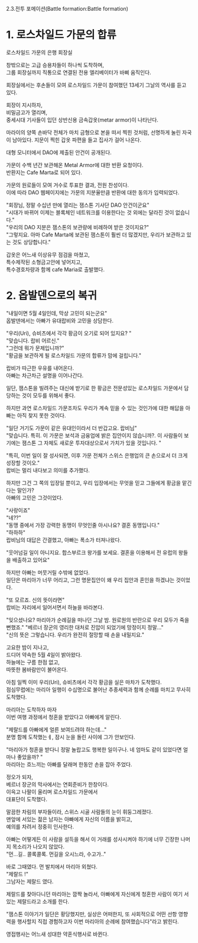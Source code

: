 2.3.전투 포메이션(Battle formation:Battle formation)<br>

# 1. 로스차일드 가문의 합류<br>

로스차일드 가문의 은행 회장실<br>

창밖으로는 고급 승용차들이 하나씩 도착하며,<br>
그룹 회장실까지 직통으로 연결된 전용 엘리베이터가 바삐 움직인다.<br>

회장실에서는 후손들이 모여 로스차일드 가문이 참여했던 13세기 그날의 역사를 듣고 있다.<br>

회장이 지시하자, <br>
비밀금고가 열리며,<br>
중세시대 기사들이 입던 상반신용 금속갑옷(metar armor)이 나타난다. <br>

마라이의 양쪽 손바닥 전체가 마치 금형으로 본을 떠서 찍힌 것처럼, 선명하게 눌린 자국이 남아있다.  지문이 찍힌 갑옷 파편을 들고 집사가 걸어 나온다.<br>

대형 모니터에서 DAO에 제출된 안건이 공개된다. <br>

가문이 수백 년간 보관해온 Metal Armor에 대한 반환 요청이다. <br>
반환지는 Cafe Marta로 되어 있다. <br>

가문의 원로들이 모여 거수로 투표한 결과, 전원 찬성이다.<br>
이에 따라 DAO 웹페이지에는 가문의 지분율만큼 반환에 대한 동의가 입력되었다.<br>

"회장님, 정말 수십년 만에 열리는 잼스톤 기사단 DAO 안건이군요"<br>
"시대가 바뀌어 이제는 블록체인 네트워크를 이용한다는 것 외에는 달라진 것이 없습니다."<br>
"우리의 DAO 지분은 잼스톤의 보관량에 비례하여 받은 것이지요?"<br>
"그렇지요. 아마 Cafe Marta에 보관된 잼스톤이 훨씬 더 많겠지만, 우리가 보관하고 있는 것도 상당합니다."<br>

갑옷은 어느새 이상유무 점검을 마쳤고, <br>
특수제작된 소형금고안에 넣어지고,<br>
특수경호차량과 함께 cafe Maria로 출발했다.<br>


# 2. 옵발덴으로의 복귀<br>


"내일이면 5월 4일인데, 막상 고민이 되는군요"<br>
옵발덴에서는 아빠가 유대랍비와 고민을 상담한다.<br>

"우리(Uri), 슈비츠에서 각각 황금이 오기로 되어 있지요? "<br>
"맞습니다. 랍비 어르신."<br>
"그런데 뭐가 문제입니까?"<br>
"황금을 보관하게 될 로스차일드 가문의 합류가 맘에 걸립니다."<br>

랍비가 따근한 우유를 내어온다.<br>
아빠는 차근차근 설명을 이어나간다.<br>

일단, 잼스톤을 빌려주는 대신에 받기로 한 황금은 전문성있는 로스차일드 가문에서 담당하는 것이 모두를 위해서 좋다.<br>

하지만 과연 로스차일드 가문조차도 우리가 계속 믿을 수 있는 것인가에 대한 해답을 아빠는 아직 찾지 못한 것이다.<br>

"일단 거기도 가문이 같은 유대인이라서 더 반갑고요. 랍비님"<br>
"맞습니다. 특히. 이 가문은 보석과 금융업에 밝은 집안이지 않습니까?. 이 사람들이 보기에는 잼스톤 그 자체도 새로운 투자대상으로서 가치가 있을 것입니다. "<br>

"특히, 이번 일이 잘 성사되면, 이후 가문 전체가 스위스 은행업의 큰 손으로서 더 크게 성장할 것이오."<br>
랍비는 멀리 내다보고 의미를 추가했다.<br>

하지만 그건 그 쪽의 입장일 뿐이고, 우리 입장에서는 무엇을 믿고 그들에게 황금을 맡긴다는 말인가? <br>
아빠의 고민은 그것이었다.<br>

"사랑이죠"<br>
"네??" <br>
"동맹 중에서 가장 강력한 동맹이 무엇인줄 아시나요? 결혼 동맹입니다." <br>
"하하하"<br>
랍비님의 대답은 간결했고, 아빠는 폭소가 터져나왔다.<br>

"웃어넘길 일이 아니지요. 합스부르크 왕가를 보세요. 결혼을 이용해서 전 유럽의 왕들을 배출하고 있어요"<br>

하지만 아빠는 머뭇거릴 수밖에 없었다. <br>
일단은 마리아가 너무 어리고, 그런 명문집안이 왜 우리 집안과 혼인을 하겠냐는 것이었다.<br>

"또 모르죠. 신의 뜻이라면"<br>
랍비는 자리에서 일어서면서 하늘을 바라본다.<br>

"잊으셨나요? 마리아가 순례길을 떠나던 그날 밤. 원로원의 반란으로 우리 모두가 죽을 뻔했죠."
"베르너 장군의 영리한 대처로 진압이 되었기에 망정이지 정말..."<br>
"신의 뜻은 그렇습니다. 우리가 완전히 절망할 때 손을 내밀지요."

고요한 밤이 지나고,<br>
드디어 약속한 5월 4일이 밝아왔다.<br>
하늘에는 구름 한점 없고,<br>
따뜻한 봄바람만이 불어온다.<br>

아침 일찍 이미 우리(Uri), 슈비츠에서 각각 황금을 실은 마차가 도착했다.<br>
점심무렵에는 마리아 일행이 수십명으로 불어난 추종세력과 함께 순례를 마치고 무사히 도착했다.<br>

마리아는 도착하자 마자<br>
이번 여행 과정에서 청혼을 받았다고 아빠에게 알린다.<br>

"제랄드를 아빠에게 얼른 보여드려야 하는데..."<br>
분명 함께 도착했는ㅔ, 잠시 눈을 돌린 사이에 그가 안보인다.<br>

"마리아가 청혼을 받다니 정말 놀랍고도 행복한 일이구나. 네 엄마도 같이 있었다면 얼마나 좋았을까? "<br>
마리아는 흐느끼는 아빠를 달래며 한동안 손을 잡아 주었다.<br>

정오가 되자,<br>
베르너 장군의 막사에서는 연회준비가 한창이다.<br>
이윽고 나팔이 울리며 로스차일드 가문에서<br>
대표단이 도착했다.<br>

말끔한 차림의 부자들이라, 스위스 시골 사람들의 눈이 휘둥그레졌다.<br>
맨앞에 서있는 젊은 남자는 아빠에게 자신의 이름을 밝히고,<br>
예의를 차려서 정중히 인사한다.<br>

아빠는 어떻게든 이 사람을 설득을 해서 이 거래를 성사시켜야 하기에 너무 긴장한 나머지 목소리가 나오지 않았다.<br>
"먼...길.. 콜록콜록. 먼길을 오시느라, 수고가.."<br>

바로 그때였다. 먼 발치에서 마리아 외쳤다.<br>
"제랄드 !"<br>
그남자는 제랄드 였다.<br>

제랄드를 찾아다니던 마리아는 깜짝 놀라서, 아빠에게 자신에게 청혼한 사람이 여기 서있는 제랄드라고 소개를 한다.<br>

"잼스톤 이야기가 일단은 황당했지만, 실상은 어떠한지, 또 사회적으로 어떤 선항 영향력을 행사할지 직접 경험하고자 이번 마리아의 순례에 참여했습니다"라고 밝힌다.<br>

영접행사는 어느새 성대한 약혼식행사로 바뀐다.<br>


